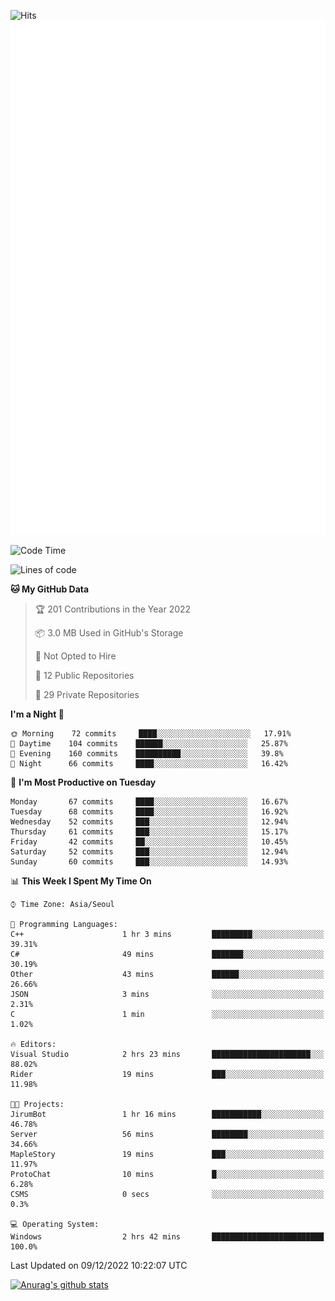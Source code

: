 ![Hits](https://hits.seeyoufarm.com/api/count/incr/badge.svg?url=https%3A%2F%2Fgithub.com%2Fkokose1234&count_bg=%2379C83D&title_bg=%23555555&icon=apple.svg&icon_color=%23E7E7E7&title=hits&edge_flat=false)
<br/>
![Metrics](https://github.com/kokose1234/kokose1234/blob/main/github-metrics.svg)

<!--START_SECTION:waka-->
![Code Time](http://img.shields.io/badge/Code%20Time-719%20hrs%207%20mins-blue)

![Lines of code](https://img.shields.io/badge/From%20Hello%20World%20I%27ve%20Written-884%20Thousand%20lines%20of%20code-blue)

**🐱 My GitHub Data** 

> 🏆 201 Contributions in the Year 2022
 > 
> 📦 3.0 MB Used in GitHub's Storage 
 > 
> 🚫 Not Opted to Hire
 > 
> 📜 12 Public Repositories 
 > 
> 🔑 29 Private Repositories  
 > 
**I'm a Night 🦉** 

```text
🌞 Morning    72 commits     ████░░░░░░░░░░░░░░░░░░░░░   17.91% 
🌆 Daytime    104 commits    ██████░░░░░░░░░░░░░░░░░░░   25.87% 
🌃 Evening    160 commits    ██████████░░░░░░░░░░░░░░░   39.8% 
🌙 Night      66 commits     ████░░░░░░░░░░░░░░░░░░░░░   16.42%

```
📅 **I'm Most Productive on Tuesday** 

```text
Monday       67 commits     ████░░░░░░░░░░░░░░░░░░░░░   16.67% 
Tuesday      68 commits     ████░░░░░░░░░░░░░░░░░░░░░   16.92% 
Wednesday    52 commits     ███░░░░░░░░░░░░░░░░░░░░░░   12.94% 
Thursday     61 commits     ███░░░░░░░░░░░░░░░░░░░░░░   15.17% 
Friday       42 commits     ██░░░░░░░░░░░░░░░░░░░░░░░   10.45% 
Saturday     52 commits     ███░░░░░░░░░░░░░░░░░░░░░░   12.94% 
Sunday       60 commits     ███░░░░░░░░░░░░░░░░░░░░░░   14.93%

```


📊 **This Week I Spent My Time On** 

```text
⌚︎ Time Zone: Asia/Seoul

💬 Programming Languages: 
C++                      1 hr 3 mins         █████████░░░░░░░░░░░░░░░░   39.31% 
C#                       49 mins             ███████░░░░░░░░░░░░░░░░░░   30.19% 
Other                    43 mins             ██████░░░░░░░░░░░░░░░░░░░   26.66% 
JSON                     3 mins              ░░░░░░░░░░░░░░░░░░░░░░░░░   2.31% 
C                        1 min               ░░░░░░░░░░░░░░░░░░░░░░░░░   1.02%

🔥 Editors: 
Visual Studio            2 hrs 23 mins       ██████████████████████░░░   88.02% 
Rider                    19 mins             ███░░░░░░░░░░░░░░░░░░░░░░   11.98%

🐱‍💻 Projects: 
JirumBot                 1 hr 16 mins        ███████████░░░░░░░░░░░░░░   46.78% 
Server                   56 mins             ████████░░░░░░░░░░░░░░░░░   34.66% 
MapleStory               19 mins             ███░░░░░░░░░░░░░░░░░░░░░░   11.97% 
ProtoChat                10 mins             █░░░░░░░░░░░░░░░░░░░░░░░░   6.28% 
CSMS                     0 secs              ░░░░░░░░░░░░░░░░░░░░░░░░░   0.3%

💻 Operating System: 
Windows                  2 hrs 42 mins       █████████████████████████   100.0%

```


 Last Updated on 09/12/2022 10:22:07 UTC
<!--END_SECTION:waka-->

[![Anurag's github stats](https://github-readme-stats.vercel.app/api?username=kokose1234&theme=dracula)](https://github.com/anuraghazra/github-readme-stats)



	
